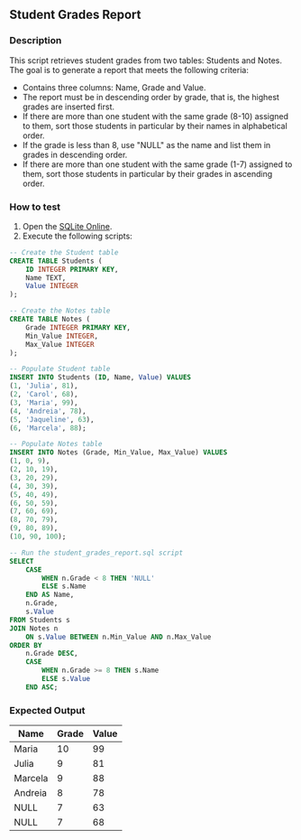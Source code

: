## Student Grades Report

### Description
This script retrieves student grades from two tables: Students and Notes. The goal is to generate a report that meets the following criteria:

- Contains three columns: Name, Grade and Value. 
- The report must be in descending order by grade, that is, the highest grades are inserted first. 
- If there are more than one student with the same grade (8-10) assigned to them, sort those students in particular by their names in alphabetical order. 
- If the grade is less than 8, use "NULL" as the name and list them in grades in descending order. 
- If there are more than one student with the same grade (1-7) assigned to them, sort those students in particular by their grades in ascending order.

### How to test
1. Open the [SQLite Online](https://sqliteonline.com/).
2. Execute the following scripts:

```sql
-- Create the Student table
CREATE TABLE Students (
    ID INTEGER PRIMARY KEY,
    Name TEXT,
    Value INTEGER
);

-- Create the Notes table
CREATE TABLE Notes (
    Grade INTEGER PRIMARY KEY,
    Min_Value INTEGER,
    Max_Value INTEGER
);

-- Populate Student table
INSERT INTO Students (ID, Name, Value) VALUES
(1, 'Julia', 81),
(2, 'Carol', 68),
(3, 'Maria', 99),
(4, 'Andreia', 78),
(5, 'Jaqueline', 63),
(6, 'Marcela', 88);

-- Populate Notes table
INSERT INTO Notes (Grade, Min_Value, Max_Value) VALUES
(1, 0, 9),
(2, 10, 19),
(3, 20, 29),
(4, 30, 39),
(5, 40, 49),
(6, 50, 59),
(7, 60, 69),
(8, 70, 79),
(9, 80, 89),
(10, 90, 100);

-- Run the student_grades_report.sql script
SELECT
    CASE
        WHEN n.Grade < 8 THEN 'NULL'
        ELSE s.Name
    END AS Name,
    n.Grade,
    s.Value
FROM Students s
JOIN Notes n
    ON s.Value BETWEEN n.Min_Value AND n.Max_Value
ORDER BY
    n.Grade DESC,
    CASE
        WHEN n.Grade >= 8 THEN s.Name
        ELSE s.Value
    END ASC;
```

### Expected Output
| Name    | Grade | Value |
|---------|-------|-------|
| Maria   | 10    | 99    |
| Julia   | 9     | 81    |
| Marcela | 9     | 88    |
| Andreia | 8     | 78    |
| NULL    | 7     | 63    |
| NULL    | 7     | 68    |
